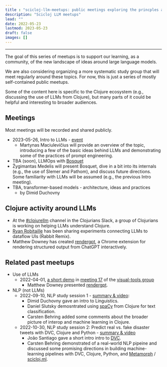 ```yaml
---
title : "scicloj-llm-meetups: public meetings exploring the princples and use of large language models"
description: "Scicloj LLM meetups"
lead: ""
date: 2022-05-23
lastmod: 2023-05-23
draft: false
images: []
---
```



---------------------------------
The goal of this series of meetups is to support our learning, as a community, of the new landscape of ideas around large language models.

We are also considering organizing a more systematic study group that will meet regularly around these topics. For now, this is just a series of mostly self-contained public meetups.
 
Some of the content here is specific to the Clojure ecosystem (e.g., discussing the use of LLMs from Clojure), but many parts of it could be helpful and interesting to broader audiences.

## Meetings
Most meetings will be recorded and shared publicly. 

* 2023-05-26, Intro to LLMs - [event](https://clojureverse.org/t/scicloj-llm-meetup-1-introduction-login-for-details/)
  * Martynas Maciulevičius will provide an overview of the topic, introducing a few of the basic ideas behind LLMs and demonstrating some of the practices of prompt engineering.
* TBA (soon), LLMOps with [Bosquet](https://github.com/zmedelis/bosquet)
* Žygimantas Medelis will present Bosquet, dive in a bit into its internals (e.g., the use of Slemer and Pathom), and discuss future directions. Some familiarity with LLMs will be assumed (e.g., the previous Intro meeting).
* TBA, transformer-based models - architecture, ideas and practices
  * by Dimid Duchovny

## Clojure activity around LLMs
* At the [#clojurellm](https://clojurians.slack.com/archives/C054XC5JVDZ) channel in the Clojurians Slack, a group of Clojurians is working on helping LLMs understand Clojure.
* [Ryan Robitaille](https://twitter.com/ryrobes) has been sharing experiments connecting LLMs to dataflow UIs (Rabbit Remix).
* Matthew Downey has created [rendergpt](https://github.com/matthewdowney/rendergpt), a Chrome extension for rendering structured output from ChatGPT interactively.

## Related past meetups

* Use of LLMs
  * 2022-04-01, [a short demo](https://www.youtube.com/watch?v=OwcoAbsJP8g&t=3095) in [meeting 17](https://clojureverse.org/t/visual-tools-meeting-17-various-updates-summary-recording/9928) of the [visual-tools group](https://scicloj.github.io/docs/community/groups/visual-tools/)
     * Matthew Downey presented [rendergpt](https://github.com/matthewdowney/rendergpt).
* NLP (not LLMs)
  * 2022-09-10, NLP study session 1 - [summary & video](https://clojureverse.org/t/nlp-in-clojure-session-1-summary-recording/): 
    * Dimid Duchovny gave an intro to Linguistics.
    * Daniel Slutsky demosntrated using [spaCy](https://spacy.io/) from Clojure for text classification.
    * Carsten Behring added some comments about the broader picture of interop and machine learning in Clojure.
  * 2022-10-30, NLP study session 2: Predict real vs. fake disaster tweets with DVC, Clojure and Python - [summary & video](https://clojureverse.org/t/nlp-in-clojure-session-2-summary-recording-clojure-python-dvc-metamorph/)
    * João Santiago gave a short intro intro to [DVC](https://dvc.org/).
    * Carsten Behring demonstrated of a real-world NLP pipeine and discussed some promising directions in building machine-learning pipelines with DVC, Clojure, Python, and [Metamorph](https://github.com/scicloj/metamorph) / [scicloj.ml](https://github.com/scicloj/scicloj.ml).

